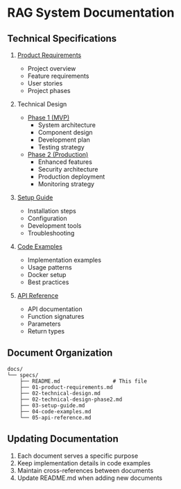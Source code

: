 # RAG System Documentation

## Technical Specifications

1. [Product Requirements](01-product-requirements.md)
   - Project overview
   - Feature requirements
   - User stories
   - Project phases

2. Technical Design
   - [Phase 1 (MVP)](02-technical-design.md)
     - System architecture
     - Component design
     - Development plan
     - Testing strategy
   - [Phase 2 (Production)](02-technical-design-phase2.md)
     - Enhanced features
     - Security architecture
     - Production deployment
     - Monitoring strategy

3. [Setup Guide](03-setup-guide.md)
   - Installation steps
   - Configuration
   - Development tools
   - Troubleshooting

4. [Code Examples](04-code-examples.md)
   - Implementation examples
   - Usage patterns
   - Docker setup
   - Best practices

5. [API Reference](05-api-reference.md)
   - API documentation
   - Function signatures
   - Parameters
   - Return types

## Document Organization

```
docs/
└── specs/
    ├── README.md                 # This file
    ├── 01-product-requirements.md
    ├── 02-technical-design.md
    ├── 02-technical-design-phase2.md
    ├── 03-setup-guide.md
    ├── 04-code-examples.md
    └── 05-api-reference.md
```

## Updating Documentation

1. Each document serves a specific purpose
2. Keep implementation details in code examples
3. Maintain cross-references between documents
4. Update README.md when adding new documents
